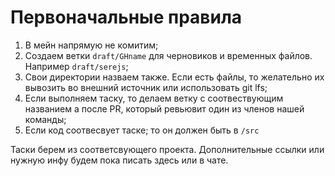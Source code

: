 ﻿# Первоначальные правила

1. В мейн напрямую не комитим;
2. Создаем ветки `draft/GHname` для черновиков и временных файлов. Например `draft/serejs`;
3. Свои директории назваем также. Если есть файлы, то желательно их вывозить во внешний источник или использовать git lfs;
4. Если выполняем таску, то делаем ветку с соотвествующим названием а после PR, который ревьювит один из членов нашей команды;
5. Если код соотвесвует таске; то он должен быть в `/src`  

Таски берем из соответсвующего проекта. Дополнительные ссылки или нужную инфу будем пока писать здесь или в чате.
